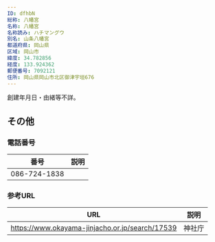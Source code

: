 ```yaml
---
ID: dfhbN
総称: 八幡宮
名称: 八幡宮
名称読み: ハチマングウ
別名: 山条八幡宮
都道府県: 岡山県
区域: 岡山市
緯度: 34.782856
経度: 133.924362
郵便番号: 7092121
住所: 岡山県岡山市北区御津宇垣676
---
```


創建年月日・由緒等不詳。

## その他

### 電話番号

| 番号         | 説明 |
| ------------ | ---- |
| 086-724-1838 |      |

### 参考URL

| URL                                             | 説明   |
| ----------------------------------------------- | ------ |
| https://www.okayama-jinjacho.or.jp/search/17539 | 神社庁 |
